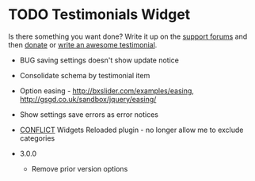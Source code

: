 # TODO Testimonials Widget

Is there something you want done? Write it up on the [support forums](http://wordpress.org/support/plugin/testimonials-widget) and then [donate](http://aihr.us/about-aihrus/donate/) or [write an awesome testimonial](http://aihr.us/about-aihrus/testimonials/add-testimonial/).

* BUG saving settings doesn't show update notice
* Consolidate schema by testimonial item 
* Option easing - http://bxslider.com/examples/easing, http://gsgd.co.uk/sandbox/jquery/easing/
* Show settings save errors as error notices
* [CONFLICT](https://aihrus.zendesk.com/agent/#/tickets/562) Widgets Reloaded plugin - no longer allow me to exclude categories

* 3.0.0
	* Remove prior version options
